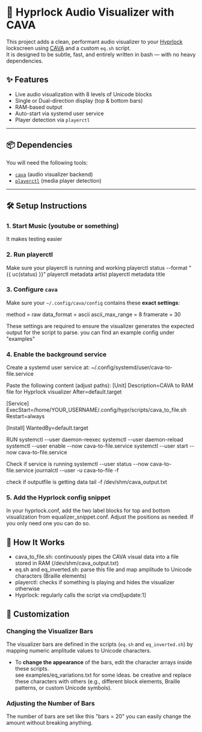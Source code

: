 # 🎵 Hyprlock Audio Visualizer with CAVA

This project adds a clean, performant audio visualizer to your [Hyprlock](https://github.com/hyprwm/hyprlock) lockscreen using [CAVA](https://github.com/karlstav/cava) and a custom `eq.sh` script.  
It is designed to be subtle, fast, and entirely written in bash — with no heavy dependencies.

## ✨ Features

- Live audio visualization with 8 levels of Unicode blocks
- Single or Dual-direction display (top & bottom bars)
- RAM-based output
- Auto-start via systemd user service
- Player detection via `playerctl`

---

## 📦 Dependencies

You will need the following tools:

- [`cava`](https://github.com/karlstav/cava) (audio visualizer backend)
- [`playerctl`](https://github.com/altdesktop/playerctl) (media player detection)

---

## 🛠️ Setup Instructions

### 1. Start Music (youtube or something)
It makes testing easier

### 2. Run playerctl
Make sure your playerctl is running and working
playerctl status --format "{{ uc(status) }}"
playerctl metadata artist
playerctl metadata title

### 3. Configure `cava`

Make sure your `~/.config/cava/config` contains these **exact settings**:

method = raw
data_format = ascii
ascii_max_range = 8
framerate = 30

These settings are required to ensure the visualizer generates the expected output for the script to parse.
you can find an example config under "examples"

### 4. Enable the background service
Create a systemd user service at:
~/.config/systemd/user/cava-to-file.service

Paste the following content (adjust paths):
[Unit]
Description=CAVA to RAM file for Hyprlock visualizer
After=default.target

[Service]
ExecStart=/home/YOUR_USERNAME/.config/hypr/scripts/cava_to_file.sh
Restart=always

[Install]
WantedBy=default.target

RUN
systemctl --user daemon-reexec
systemctl --user daemon-reload
systemctl --user enable --now cava-to-file.service
systemctl --user start --now cava-to-file.service

Check if service is running
systemctl --user status --now cava-to-file.service
journalctl --user -u cava-to-file -f

check if outputfile is getting data
tail -f  /dev/shm/cava_output.txt

### 5. Add the Hyprlock config snippet
In your hyprlock.conf, add the two label blocks for top and bottom visualization from equalizer_snippet.conf. Adjust the positions as needed.
If you only need one you can do so.

## 🧠 How It Works
- cava_to_file.sh: continuously pipes the CAVA visual data into a file stored in RAM (/dev/shm/cava_output.txt)
- eq.sh and eq_inverted.sh: parse this file and map amplitude to Unicode characters (Braille elements)
- playerctl: checks if something is playing and hides the visualizer otherwise
- Hyprlock: regularly calls the script via cmd[update:1]

## 🎨 Customization
### Changing the Visualizer Bars

The visualizer bars are defined in the scripts (`eq.sh` and `eq_inverted.sh`) by mapping numeric amplitude values to Unicode characters.

- To **change the appearance** of the bars, edit the character arrays inside these scripts.  
  see examples/eq_variations.txt for some ideas. be creative and replace these characters with others (e.g., different block elements, Braille patterns, or custom Unicode symbols).

### Adjusting the Number of Bars
The number of bars are set like this "bars = 20"
you can easily change the amount without breaking anything.